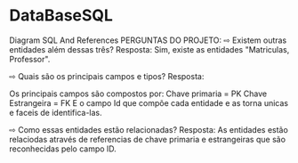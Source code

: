 # DataBaseSQL
Diagram SQL  And References
PERGUNTAS DO PROJETO:
⇨ Existem outras entidades além dessas três?
Resposta: Sim, existe as entidades "Matriculas, Professor".


⇨ Quais são os principais campos e tipos?
Resposta:

Os principais campos são compostos por:
Chave primaria = PK
Chave Estrangeira = FK
E o campo Id que compõe cada entidade e as torna unicas e faceis de identifica-las.



⇨ Como essas entidades estão relacionadas?
Resposta: As entidades estão relaciodas através de referencias de chave primaria e estrangeiras que são reconhecidas pelo campo ID.


